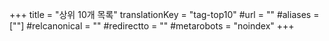 +++
title = "상위 10개 목록"
translationKey = "tag-top10"
#url = ""
#aliases = [""]
#relcanonical = ""
#redirectto = ""
#metarobots = "noindex"
+++
